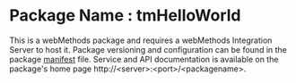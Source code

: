 # Package Name : tmHelloWorld
This is a webMethods package and requires a webMethods Integration Server to host it. Package versioning and configuration can be found in the package [manifest](./tmHelloWorld/manifest.v3) file. Service and API documentation is available on the package's home page http://&lt;server&gt;:&lt;port&gt;/&lt;packagename>.